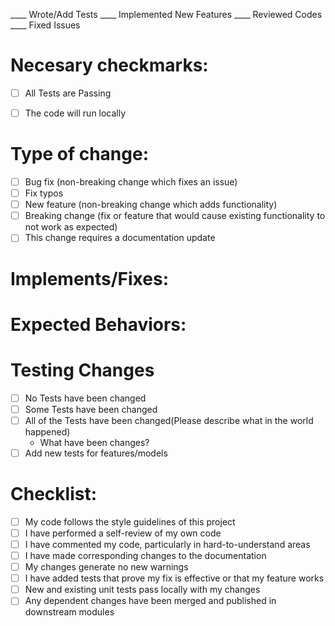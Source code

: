 ____ Wrote/Add Tests ____ Implemented New Features ____ Reviewed Codes ____ Fixed Issues

# Necesary checkmarks:

- [ ] All Tests are Passing

- [ ] The code will run locally

# Type of change:

- [ ] Bug fix (non-breaking change which fixes an issue)
- [ ] Fix typos
- [ ] New feature (non-breaking change which adds functionality)
- [ ] Breaking change (fix or feature that would cause existing functionality to not work as expected)
- [ ] This change requires a documentation update

# Implements/Fixes:



# Expected Behaviors:



# Testing Changes

- [ ] No Tests have been changed
- [ ] Some Tests have been changed
- [ ] All of the Tests have been changed(Please describe what in the world happened)
     - What have been changes?
- [ ] Add new tests for features/models

# Checklist:

- [ ] My code follows the style guidelines of this project
- [ ] I have performed a self-review of my own code
- [ ] I have commented my code, particularly in hard-to-understand areas
- [ ] I have made corresponding changes to the documentation
- [ ] My changes generate no new warnings
- [ ] I have added tests that prove my fix is effective or that my feature works
- [ ] New and existing unit tests pass locally with my changes
- [ ] Any dependent changes have been merged and published in downstream modules
